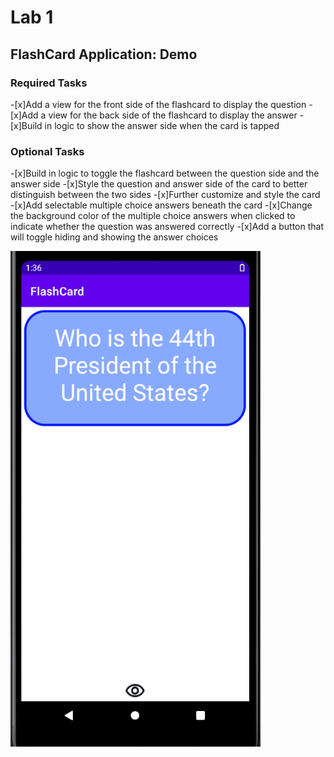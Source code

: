 <h1>Lab 1</h1>
<h2> FlashCard Application: Demo</h2>
<h3>Required Tasks</h3>

  -[x]Add a view for the front side of the flashcard to display the question
  -[x]Add a view for the back side of the flashcard to display the answer
  -[x]Build in logic to show the answer side when the card is tapped

<h3>Optional Tasks</h3>

  -[x]Build in logic to toggle the flashcard between the question side and the answer side
  -[x]Style the question and answer side of the card to better distinguish between the two sides
  -[x]Further customize and style the card
  -[x]Add selectable multiple choice answers beneath the card
  -[x]Change the background color of the multiple choice answers when clicked to indicate whether the question was answered correctly
  -[x]Add a button that will toggle hiding and showing the answer choices

  
<img src="Lab1.gif" alt= "Lab 1 Demo" width = "400px" />
